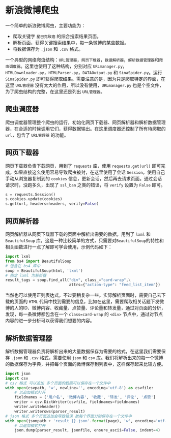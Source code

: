 # 新浪微博爬虫

一个简单的新浪微博爬虫，主要功能为：

+ 爬取关键字 `星巴克致癌` 的综合搜索结果页面。
+ 解析页面，获得关键搜索结果中，每一条微博的某些数据。
+ 将数据保存为 `.json` 和 `.csv` 格式。

一个典型的网络爬虫结构：`URL管理器`，`网页下载器`，`数据解析器`，`解析数据管理器`和`爬虫调度器`。这里也使用了这种结构，分别对应 `URLmanager.py`，`HTMLDownloader.py`，`HTMLParser.py`，`DATAOutput.py` 和 `SinaSpider.py`。运行 `SinaSpider.py` 即可获得爬取结果。需要注意的是，因为只是爬取特定的界面，在这里 `URL管理器` 没有太大的作用，所以没有使用，`URLmanager.py` 也是个空文件，为了爬虫结构的完整，在这里还是列出 `URL管理器`。

## 爬虫调度器

爬虫调度器管理整个爬虫的运行，初始化网页下载器、网页解析器和解析数据管理器，在合适的时候调用它们，获得数据输出。在这里调度器还控制了所有待爬取的 `url`，包含了 `URL管理器` 的功能。

## 网页下载器

网页下载器负责下载网页，用到了 `requests` 库，使用 `requests.get(url)` 即可完成，如果直接这么使用容易导致爬虫被封，在这里使用了会话 `Session`，使用自己手动从浏览器复制到的 `cookies` 信息，更新会话，然后再去请求页面。通过会话请求时，没跑多久，出现了 `ssl_ban` 之类的错误，将 `verify` 设置为 `False` 即可。

```Python
s = requests.Session()
s.cookies.update(cookies)
s.get(url, headers=headers, verify=False)
```

## 网页解析器

网页解析器从网页下载器下载的页面中解析出需要的数据，用到了 `lxml` 和 `BeautifulSoup` 库，这是一种比较简单的方式，只需要对`BeautifulSoup`的特性和相关函数进行一点了解即可学会使用，示例代码如下：

```Python
import lxml
from bs4 import BeautifulSoup
# 包含在 bs4 库中
soup = BeautifulSoup(html, 'lxml')
# 指定 lxml 为解析器
result_tags = soup.find_all("div", class_="card-wrap",\
                            attrs={"action-type": "feed_list_item"})
```

当然也可以使用正则表达式，不过要稍复杂一些。实际解析页面时，需要自己去下载的页面的 `HTML` 代码中找到需要的信息，比如在这里，需要爬取相关话题下发微博的人的ID、微博内容、收藏量、点赞量、评论量和转发量，通过对页面的分析，发现，每一条微博都包含在一个 `class=card-wrap` 的 `<div>` 节点中，通过对节点内容的进一步分析可以获得我们想要的内容。

## 解析数据管理器

解析数据管理器负责将解析出来的大量数据保存为需要的格式，在这里我们需要保存 `.json` 和 `.csv` 格式，需要使用 `json` 和 `csv` 库。我们将解析出来的每一个微博的数据保存为字典，并把每个页面的微博保存到列表中，这样保存起来比较方便。

```Python
import json
import csv
# csv 格式 可以追加 多个页面的数据可以保存在一个文件中
with open(csvpath, 'w', newline='', encoding='utf-8') as csvfile:
    # 以追加模式打开
    fieldnames = ['用户名', '微博内容', '收藏', '转发', '评论', '点赞']
    writer = csv.DictWriter(csvfile, fieldnames=fieldnames)
    writer.writeheader()
    writer.writerows(parser_result)
# json 格式 多个页面追加会导致错误 故每个界面分别保存在一个文件中
with open(jsonpath + 'result_{}.json'.format(page), 'w', encoding='utf-8') as jsonfile:
    # 以追加模式打开
    json.dump(parser_result, jsonfile, ensure_ascii=False, indent=4)
```
